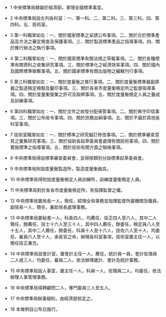 * 1 中央標準局隸屬於經濟部，掌理全國標準事宜。

* 2 中央標準局設左列各科室：一、第一科。二、第二科。三、第三科。四、第四科。五、技術室。

* 3 第一科職掌如左：一、關於國家標準之呈請公布事項。二、關於合於標準產品及方法之審定檢查及保護事項。三、關於製造標準產品之指導事項。四、關於推行辦法之執行事項。

* 4 第二科職掌如左：一、關於國家標準有關法規之草擬事項。二、關於各種標準有關資料之收集研究事項。三、關於標準化之經濟效率事項。四、關於國內及國際標準聯繫事項。五、關於國家標準有關出版物之編輯刊行事項。

* 5 第三科職掌如左：一、關於度量衡之推行事項。二、關於度量衡標準器副原器之製造檢定檢驗及鑿印事項。三、關於各省市度量衡檢定所之監督指導事項。四、關於度量衡營業之許可及取締事項。五、關於度量衡檢定人員之養成及訓練事項。

* 6 第四科職掌如左：一、關於文件之收發分配保管事項。二、關於典守印信事項。三、關於公布局令事項。四、關於庶務出納事項。五、關於不屬於其他各科室事項。

* 7 技術室職掌如左：一、關於標準之研究擬訂修改事項。二、關於標準審查意見之彙集研究事項。三、關於協助各起草委員會處理有關技術事項。四、關於實施標準之指導事項。五、關於技術有關方面之聯絡事項。

* 8 中央標準局得設標準審查委員會，並得按類別分設標準起草委員會。

* 9 中央標準局附設度量衡製造所，製造度量衡器具。

* 10 中央標準局得附設度量衡檢定人員訓練所，訓練度量衡檢定人員。

* 11 中央標準局對於各省市度量衡檢定所，有指揮監督之權。

* 12 中央標準局置局長一人，簡任，綜理全局事務並指揮監督所屬機關及職員，副局長一人，簡任，襄助局長處理事務。

* 13 中央標準局置秘書一人，科長四人，均薦任，技正四人至六人，其中二人簡任，餘薦任，技士十六人至三十人，其中四人薦任，餘委任，檢定員八人至十五人，其中二人薦任，餘委任，科員十人至十六人，技佐六人至十人，均委任，雇員六人至十人，承長官之命，辦理各科室事項，技術室置主任一人，以簡任技正兼充。

* 14 中央標準局設會計室，置會計主任一人，薦任，統計員一員，會計佐理員二人或三人，均委任，雇員二人，依法辦理歲計、會計及統計事務。

* 15 中央標準局設人事室，置主任一人，科員一人，佐理員二人，均委任，依法辦理人事管理事務。

* 16 中央標準局得聘顧問二人，專門委員三人至五人。

* 17 中央標準局辦事細則，由經濟部核定之。

* 18 本條例自公布日施行。

